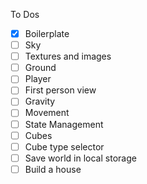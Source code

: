 To Dos

- [x] Boilerplate
- [ ] Sky
- [ ] Textures and images
- [ ] Ground
- [ ] Player
- [ ] First person view
- [ ] Gravity
- [ ] Movement
- [ ] State Management
- [ ] Cubes
- [ ] Cube type selector
- [ ] Save world in local storage
- [ ] Build a house